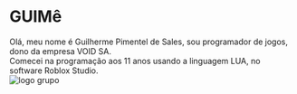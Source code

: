 # GUIMê
  Olá, meu nome é Guilherme Pimentel de Sales, sou programador de jogos, dono da empresa VOID SA. <br>     Comecei na programação aos 11 anos usando a linguagem LUA, no software Roblox Studio.<br>
![logo grupo](https://github.com/user-attachments/assets/02608c85-129d-45a0-a4ea-3bc1379e13ab)
